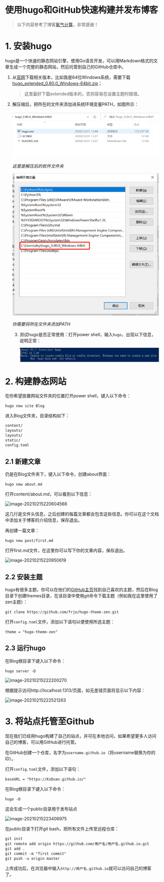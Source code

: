 # 使用hugo和GitHub快速构建并发布博客

> 以下内容参考了博客[氧气计算](http://newoxygen.github.io/post/hugo%E5%BF%AB%E9%80%9F%E5%BB%BA%E7%AB%99/)，非常感谢！

# 1. 安装hugo

hugo是一个快速的静态网站引擎，使用Go语言开发，可以用Markdown格式的文章生成一个完整的静态网站，然后托管到自己的GitHub仓库中。

1. 从[官网](https://github.com/gohugoio/hugo/releases)下载相关版本，比如我是64位Windows系统，需要下载[hugo_extended_0.80.0_Windows-64bit.zip](https://github.com/gohugoio/hugo/releases/download/v0.80.0/hugo_extended_0.80.0_Windows-64bit.zip)；

   > 这里最好下载extended版本的，否则容易在设置主题时报错。

2. 解压缩后，把所在的文件夹添加进系统环境变量PATH，如图所示：

   ![image-20210215215448314](https://raw.githubusercontent.com/KsDuan/drawing-bed/master/BlogImg/20210215231104.png)

   *这里是解压后的软件文件夹*

   ![image-20210215215546599](https://raw.githubusercontent.com/KsDuan/drawing-bed/master/BlogImg/20210215231105.png)

   *你需要将所在文件夹添加PATH*

   3. 测试hugo是否正常使用：打开power shell，输入``` hugo ```，出现以下信息，说明正常：

      ![image-20210215215818210](https://raw.githubusercontent.com/KsDuan/drawing-bed/master/BlogImg/20210215231106.png)

      

# 2. 构建静态网站

在你希望放置网站文件夹的位置打开power shell，键入以下命令：

``` hugo new site Blog ```

进入Blog文件夹，目录结构如下：

```
content/ 
layouts/
layouts/
static/
config.toml
```

## 2.1 新建文章

仍是在Blog文件夹下，键入以下命令，创建about界面：

``` hugo new about.md ```

打开content/about.md，可以看到以下信息：

![image-20210215220604566](https://raw.githubusercontent.com/KsDuan/drawing-bed/master/BlogImg/20210215231107.png)

这几行是文件头信息，之后创建的每篇文章都会包含这些信息。你可以在这个文档中添加关于博客的介绍信息，保存退出。

再创建一篇文章：

``` hugo new post/first.md ```

打开first.md文件，在这里你可以写下你的文章内容，保存退出。

![image-20210215220950619](https://raw.githubusercontent.com/KsDuan/drawing-bed/master/BlogImg/20210215231108.png)

## 2.2 安装主题

hugo有很多主题，你可以在他们的[GitHub主页](https://github.com/gohugoio/hugoThemes)找到自己喜欢的主题，然后在Blog目录下创建themes目录，在该目录中使用git命令下载主题（例如我在这里使用了zen主题）：

``` git clone https://github.com/frjo/hugo-theme-zen.git ```

打开``` config.toml ```文件，添加以下语句以便使用所选主题：

``` theme = "hugo-theme-zen" ```

## 2.3 运行hugo

在Blog根目录下键入以下命令：

``` hugo server -D ```

![image-20210215222200270](https://raw.githubusercontent.com/KsDuan/drawing-bed/master/BlogImg/20210215231109.png)

根据提示访问http://localhost:1313/页面，如无差错页面将显示以下内容：

![image-20210215222521263](https://raw.githubusercontent.com/KsDuan/drawing-bed/master/BlogImg/20210215231110.png)

# 3. 将站点托管至Github

现在我们已经用hugo构建了自己的站点，并可在本地访问，如果希望更多人访问自己的博客，可以用GitHub进行托管。

在GitHub创建一个仓库，名字为``` username.github.io ```（将username替换为你的ID）。

打开``` config.toml ```文件，添加以下语句：

``` baseURL = "https://KsDuan.github.io/" ```

在Blog根目录下键入以下命令：

``` hugo -D ```

这会生成一个public目录用于发布站点

![image-20210215223406975](https://raw.githubusercontent.com/KsDuan/drawing-bed/master/BlogImg/20210215231111.png)

在public目录下打开git bash，把所有文件上传至远程仓库：

``` 
git init
git remote add origin https://github.com/用户名/用户名.github.io.git 
git add .
git commit -m "first commit" 
git push -u origin master
```

上传成功后，在浏览器中输入``` http://用户名.github.io ```就可以访问自己的博客了。



